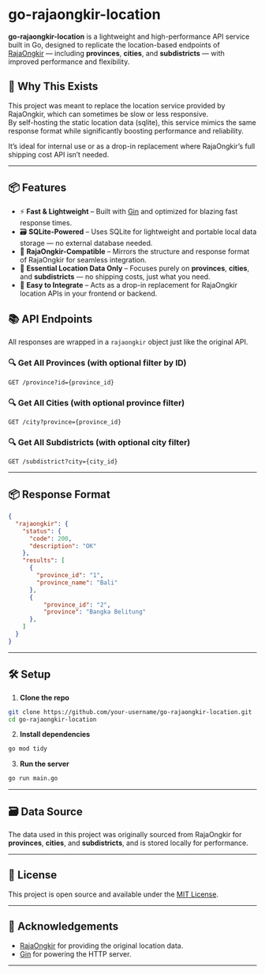 # go-rajaongkir-location

**go-rajaongkir-location** is a lightweight and high-performance API service built in Go, designed to replicate the location-based endpoints of [RajaOngkir](https://rajaongkir.com) — including **provinces**, **cities**, and **subdistricts** — with improved performance and flexibility.

## 🚀 Why This Exists

This project was meant to replace the location service provided by RajaOngkir, which can sometimes be slow or less responsive.  
By self-hosting the static location data (sqlite), this service mimics the same response format while significantly boosting performance and reliability.

It’s ideal for internal use or as a drop-in replacement where RajaOngkir’s full shipping cost API isn’t needed.

---

## 📦 Features

- ⚡ **Fast & Lightweight** – Built with [Gin](https://github.com/gin-gonic/gin) and optimized for blazing fast response times.
- 🗃️ **SQLite-Powered** – Uses SQLite for lightweight and portable local data storage — no external database needed.
- 🔁 **RajaOngkir-Compatible** – Mirrors the structure and response format of RajaOngkir for seamless integration.
- 📌 **Essential Location Data Only** – Focuses purely on **provinces**, **cities**, and **subdistricts** — no shipping costs, just what you need.
- 🧩 **Easy to Integrate** – Acts as a drop-in replacement for RajaOngkir location APIs in your frontend or backend.

## 📚 API Endpoints

All responses are wrapped in a `rajaongkir` object just like the original API.

### 🔍 Get All Provinces (with optional filter by ID)
```
GET /province?id={province_id}
```

### 🔍 Get All Cities (with optional province filter)
```
GET /city?province={province_id}
```

### 🔍 Get All Subdistricts (with optional city filter)
```
GET /subdistrict?city={city_id}
```

---

## 📦 Response Format

```json
{
  "rajaongkir": {
    "status": {
      "code": 200,
      "description": "OK"
    },
    "results": [
      {
        "province_id": "1",
        "province_name": "Bali"
      },
      {
          "province_id": "2",
          "province": "Bangka Belitung"
      },
    ]
  }
}
```

---

## 🛠️ Setup

1. **Clone the repo**
```bash
git clone https://github.com/your-username/go-rajaongkir-location.git
cd go-rajaongkir-location
```

2. **Install dependencies**
```bash
go mod tidy
```

3. **Run the server**
```bash
go run main.go
```

---

## 🗃️ Data Source

The data used in this project was originally sourced from RajaOngkir for **provinces**, **cities**, and **subdistricts**, and is stored locally for performance.

---

## 📄 License

This project is open source and available under the [MIT License](LICENSE).

---

## 🙏 Acknowledgements

- [RajaOngkir](https://rajaongkir.com) for providing the original location data.
- [Gin](https://github.com/gin-gonic/gin) for powering the HTTP server.

---